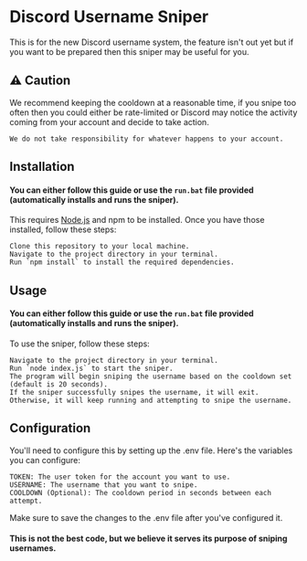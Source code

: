 # Discord Username Sniper
This is for the new Discord username system, the feature isn't out yet but if you want to be prepared then this sniper may be useful for you.

## ⚠️ Caution
We recommend keeping the cooldown at a reasonable time, if you snipe too often then you could either be rate-limited or Discord may notice the activity coming from your account and decide to take action.

    We do not take responsibility for whatever happens to your account.

## Installation
#### You can either follow this guide or use the `run.bat` file provided (automatically installs and runs the sniper).
This requires [Node.js](https://nodejs.org/en/download) and npm to be installed. Once you have those installed, follow these steps:

    Clone this repository to your local machine.
    Navigate to the project directory in your terminal.
    Run `npm install` to install the required dependencies.

## Usage
#### You can either follow this guide or use the `run.bat` file provided (automatically installs and runs the sniper).
To use the sniper, follow these steps:

    Navigate to the project directory in your terminal.
    Run `node index.js` to start the sniper.
    The program will begin sniping the username based on the cooldown set (default is 20 seconds).
    If the sniper successfully snipes the username, it will exit. Otherwise, it will keep running and attempting to snipe the username.

## Configuration
You'll need to configure this by setting up the .env file. Here's the variables you can configure:

    TOKEN: The user token for the account you want to use.
    USERNAME: The username that you want to snipe.
    COOLDOWN (Optional): The cooldown period in seconds between each attempt.

Make sure to save the changes to the .env file after you've configured it.

#### This is not the best code, but we believe it serves its purpose of sniping usernames.
